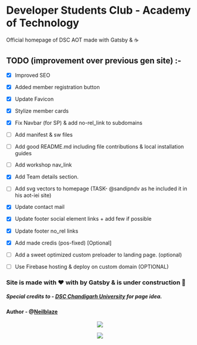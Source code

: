 # Developer Students Club - Academy of Technology
Official homepage of DSC AOT made with Gatsby & :coffee:

## TODO (improvement over previous gen site) :-

- [x] Improved SEO
- [x] Added member registration button
- [x] Update Favicon
- [x] Stylize member cards
- [x] Fix Navbar (for SP) & add no-rel_link to subdomains
- [ ] Add manifest & sw files
- [ ] Add good README.md including file contributions & local installation guides
- [ ] Add workshop nav_link
- [x] Add Team details section.
- [ ] Add svg vectors to homepage (TASK- @sandipndv as he included it in his aot-iei site)
- [x] Update contact mail
- [x] Update footer social element links + add few if possible
- [x] Update footer no_rel links
- [x] Add made credis (pos-fixed) [Optional]
- [ ] Add a sweet optimized custom preloader to landing page. (optional)
- [ ] Use Firebase hosting & deploy on custom domain (OPTIONAL)


### Site is made with ❤️ with by Gatsby & is under construction 🚀
##### Special credits to - [DSC Chandigarh University](https://dsccu.in/) for page idea.

#### Author - @[Neilblaze](https://github.com/neilblaze)


<p align="center">
  <img src="https://camo.githubusercontent.com/e8411bb8d036e541b7299ea0a5c47db49e28c4b2/68747470733a2f2f7765622e617263686976652e6f72672f7765622f32303039303732383231303435362f687474703a2f2f64652e67656f6369746965732e636f6d2f68656c6c6f6d616e34362f636f6e736261722e676966" />
</p>

<p align="center">
  <img src="https://raw.githubusercontent.com/Neilblaze/SVG-store/master/Funny%20gif's/68747470733a2f2f692e6b796d2d63646e2e636f6d2f70686f746f732f696d616765732f6f726967696e616c2f3030312f3033362f3737352f3566362e676966.gif" />
</p>

